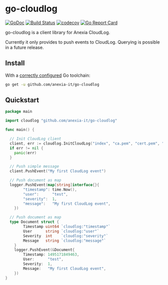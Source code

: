 go-cloudlog
===

[![GoDoc](https://godoc.org/github.com/anexia-it/go-cloudlog?status.svg)](https://godoc.org/github.com/anexia-it/go-cloudlog)
[![Build Status](https://travis-ci.org/anexia-it/go-cloudlog.svg?branch=master)](https://travis-ci.org/anexia-it/go-cloudlog)
[![codecov](https://codecov.io/gh/anexia-it/go-cloudlog/branch/master/graph/badge.svg)](https://codecov.io/gh/anexia-it/go-cloudlog)
[![Go Report Card](https://goreportcard.com/badge/github.com/anexia-it/go-cloudlog)](https://goreportcard.com/report/github.com/anexia-it/go-cloudlog)

go-cloudlog is a client library for Anexia CloudLog.

Currently it only provides to push events to CloudLog. Querying is possible in a future release.

## Install

With a [correctly configured](https://golang.org/doc/install#testing) Go toolchain:

```sh
go get -u github.com/anexia-it/go-cloudlog
```

## Quickstart

```go
package main

import cloudlog "github.com/anexia-it/go-cloudlog"

func main() {

  // Init CloudLog client
  client, err := cloudlog.InitCloudLog("index", "ca.pem", "cert.pem", "cert.key")
  if err != nil {
    panic(err)
  }

  // Push simple message
  client.PushEvent("My first CloudLog event")

  // Push document as map
  logger.PushEvent(map[string]interface{}{
		"timestamp": time.Now(),
		"user":      "test",
		"severity":  1,
		"message":   "My first CloudLog event",
	})

  // Push document as map
  type Document struct {
		Timestamp uint64 `cloudlog:"timestamp"`
		User      string `cloudlog:"user"`
		Severity  int    `cloudlog:"severity"`
		Message   string `cloudlog:"message"`
	}
	logger.PushEvent(&Document{
		Timestamp: 1495171849463,
		User:      "test",
		Severity:  1,
		Message:   "My first CloudLog event",
	})
}
```

